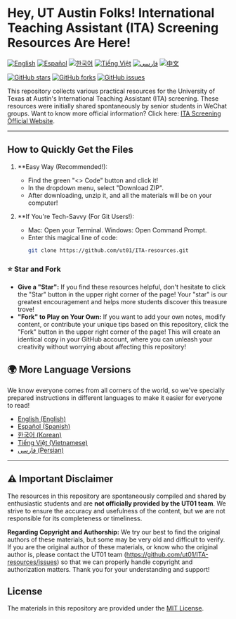 # Hey, UT Austin Folks! International Teaching Assistant (ITA) Screening Resources Are Here!

[![English](https://img.shields.io/badge/lang-English-blue.svg)](README.en.md)
[![Español](https://img.shields.io/badge/lang-Español-red.svg)](README.es.md)
[![한국어](https://img.shields.io/badge/lang-한국어-green.svg)](README.ko.md)
[![Tiếng Việt](https://img.shields.io/badge/lang-Tiếng_Việt-orange.svg)](README.vi.md)
[![فارسی](https://img.shields.io/badge/lang-فارسی-purple.svg)](README.fa.md)
[![中文](https://img.shields.io/badge/lang-中文-brown.svg)](../README.md)

[![GitHub stars](https://img.shields.io/github/stars/ut01/ITA-resources)](https://github.com/ut01/ITA-resources)
[![GitHub forks](https://img.shields.io/github/forks/ut01/ITA-resources)](https://github.com/ut01/ITA-resources/fork)
[![GitHub issues](https://img.shields.io/github/issues/ut01/ITA-resources)](https://github.com/ut01/ITA-resources/issues)

This repository collects various practical resources for the University of Texas at Austin's International Teaching Assistant (ITA) screening. These resources were initially shared spontaneously by senior students in WeChat groups. Want to know more official information? Click here: [ITA Screening Official Website](https://global.utexas.edu/english-language-center/resources/international-teaching-assistants).

---

## How to Quickly Get the Files

1.  **Easy Way (Recommended!):
    *   Find the green "<> Code" button and click it!
    *   In the dropdown menu, select "Download ZIP".
    *   After downloading, unzip it, and all the materials will be on your computer!

2.  **If You're Tech-Savvy (For Git Users!):
    *   Mac: Open your Terminal. Windows: Open Command Prompt.
    *   Enter this magical line of code:
        ```bash
        git clone https://github.com/ut01/ITA-resources.git
        ```

### ⭐ Star and Fork

*   **Give a "Star":** If you find these resources helpful, don't hesitate to click the "Star" button in the upper right corner of the page! Your "star" is our greatest encouragement and helps more students discover this treasure trove!
*   **"Fork" to Play on Your Own:** If you want to add your own notes, modify content, or contribute your unique tips based on this repository, click the "Fork" button in the upper right corner of the page! This will create an identical copy in your GitHub account, where you can unleash your creativity without worrying about affecting this repository!

## 🌍 More Language Versions

We know everyone comes from all corners of the world, so we've specially prepared instructions in different languages to make it easier for everyone to read!

*   [English (English)](./translations/README.en.md)
*   [Español (Spanish)](./translations/README.es.md)
*   [한국어 (Korean)](./translations/README.ko.md)
*   [Tiếng Việt (Vietnamese)](./translations/README.vi.md)
*   [فارسی (Persian)](./translations/README.fa.md)

---

## ⚠️ Important Disclaimer

The resources in this repository are spontaneously compiled and shared by enthusiastic students and are **not officially provided by the UT01 team**. We strive to ensure the accuracy and usefulness of the content, but we are not responsible for its completeness or timeliness.

**Regarding Copyright and Authorship:** We try our best to find the original authors of these materials, but some may be very old and difficult to verify. If you are the original author of these materials, or know who the original author is, please contact the UT01 team (https://github.com/ut01/ITA-resources/issues) so that we can properly handle copyright and authorization matters. Thank you for your understanding and support!

## License

The materials in this repository are provided under the [MIT License](LICENSE).